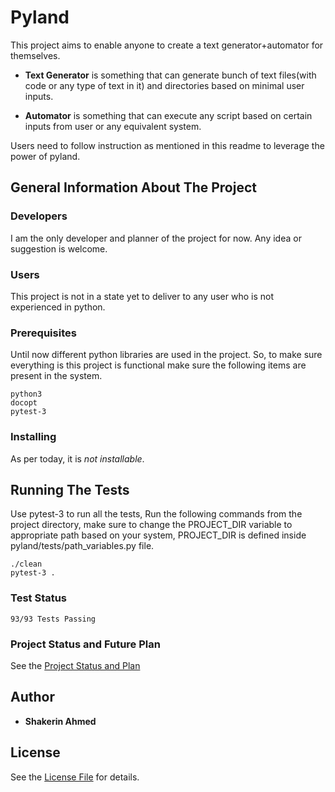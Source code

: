 # Pyland
This project aims to enable anyone to create a text generator+automator for themselves.

* **Text Generator** is something that can generate bunch of text files(with code or any 
type of text in it) and directories based on minimal user inputs.

* **Automator** is something that can execute any script based on certain inputs from
user or any equivalent system.

Users need to follow instruction as mentioned in this readme to leverage the power of pyland.

## General Information About The Project

### Developers
I am the only developer and planner of the project for now. Any idea or suggestion is welcome.

### Users
This project is not in a state yet to deliver to any user who is not experienced in python.

### Prerequisites
Until now different python libraries are used in the project. So, to make sure everything
is this project is functional make sure the following items are present in the system.

```
python3
docopt
pytest-3
```

### Installing

As per today, it is *not installable*.

## Running The Tests

Use pytest-3 to run all the tests,
Run the following commands from the project directory,
make sure to change the PROJECT_DIR variable to appropriate path based on your system,
PROJECT_DIR is defined inside pyland/tests/path_variables.py file.

```
./clean
pytest-3 .
```

### Test Status
```
93/93 Tests Passing
```

### Project Status and Future Plan
See the [Project Status and Plan](https://github.com/shakerin/pyland/blob/master/Project%20Status%20and%20Plan.md)

## Author

* **Shakerin Ahmed** 

## License

See the [License File](https://github.com/shakerin/pyland/blob/master/LICENSE) for details.
